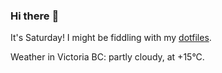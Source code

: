 ### Hi there :wave:

It's Saturday! I might be fiddling with my [dotfiles](https://github.com/bewuethr/dotfiles).

Weather in Victoria BC: partly cloudy, at +15°C.
